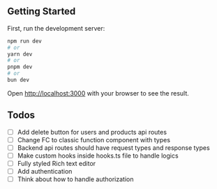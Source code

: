 ## Getting Started

First, run the development server:

```bash
npm run dev
# or
yarn dev
# or
pnpm dev
# or
bun dev
```

Open [http://localhost:3000](http://localhost:3000) with your browser to see the result.

## Todos
- [ ] Add delete button for users and products api routes
- [ ] Change FC to classic function component with types
- [ ] Backend api routes should have request types and response types
- [ ] Make custom hooks inside hooks.ts file to handle logics
- [ ] Fully styled Rich text editor
- [ ] Add authentication
- [ ] Think about how to handle authorization
